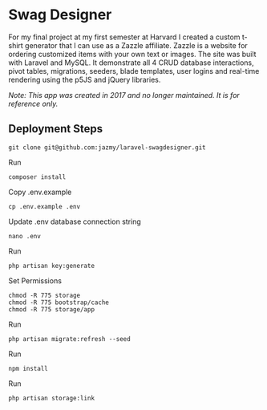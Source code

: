 # Swag Designer
For my final project at my first semester at Harvard I created a custom t-shirt generator that I can use as a Zazzle affiliate.  Zazzle is a website for ordering customized items with your own text or images.  The site was built with Laravel and MySQL. It demonstrate all 4 CRUD database interactions, pivot tables, migrations, seeders, blade templates, user logins and real-time rendering using the p5JS and jQuery libraries.

*Note: This app was created in 2017 and no longer maintained. It is for reference only.*


## Deployment Steps

    git clone git@github.com:jazmy/laravel-swagdesigner.git

Run 

    composer install

Copy .env.example

    cp .env.example .env
    
Update .env database connection string

    nano .env
    
Run 

    php artisan key:generate


Set Permissions

    chmod -R 775 storage
    chmod -R 775 bootstrap/cache
    chmod -R 775 storage/app

Run 

    php artisan migrate:refresh --seed


Run

    npm install

Run 

    php artisan storage:link 